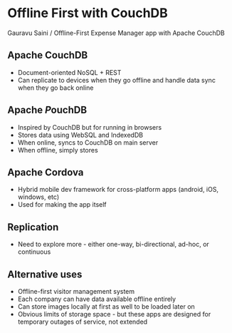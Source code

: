 # Offline First with CouchDB
Gauravu Saini / Offline-First Expense Manager app with Apache CouchDB

## Apache CouchDB
* Document-oriented NoSQL + REST
* Can replicate to devices when they go offline and handle data sync when they go back online

## Apache *P*ouchDB
* Inspired by CouchDB but for running in browsers
* Stores data using WebSQL and IndexedDB 
* When online, syncs to CouchDB on main server
* When offline, simply stores

## Apache Cordova
* Hybrid mobile dev framework for cross-platform apps (android, iOS, windows, etc)
* Used for making the app itself

## Replication
* Need to explore more - either one-way, bi-directional, ad-hoc, or continuous

## Alternative uses
* Offline-first visitor management system
* Each company can have data available offline entirely
* Can store images locally at first as well to be loaded later on
* Obvious limits of storage space - but these apps are designed for temporary outages of service, not extended